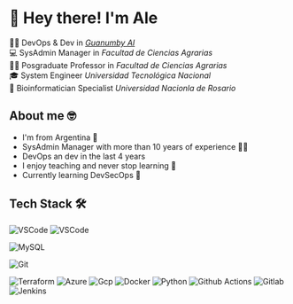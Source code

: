 
# 👋 Hey there! I'm Ale

👨‍💻 DevOps & Dev in *[Guanumby AI](https://guanumby.netlify.app/)*<br>
💻 SysAdmin Manager in *Facultad de Ciencias Agrarias*<br>
👨‍🏫 Posgraduate Professor in *Facultad de Ciencias Agrarias*<br>
🎓 System Engineer *Universidad Tecnológica Nacional*<br>
🧬 Bioinformatician Specialist *Universidad Nacionla de Rosario*

## About me 🤓
- I'm from Argentina 📍
- SysAdmin Manager with more than 10 years of experience 👨‍💻
- DevOps an dev in the last 4 years
- I enjoy teaching and never stop learning 📖
- Currently learning DevSecOps 🌱

## Tech Stack 🛠️

![VSCode](https://img.shields.io/badge/Visual_Studio_Code-0078D4?style=for-the-badge&logo=visual%20studio%20code&logoColor=white)
![VSCode](https://img.shields.io/badge/Visual_Studio_Code-blue?style=flat-square&logo=visual%20studio%20code)

![MySQL](https://img.shields.io/badge/-mySQL-5382a1?style=flat-square&logo=mysql&logoColor=white)

![Git](https://img.shields.io/badge/-GIT-f05133?style=flat-square&logo=git&logoColor=white)

![Terraform](https://img.shields.io/badge/terraform-7B42BC?logo=terraform&logoColor=white&style=for-the-badge)
![Azure](https://img.shields.io/badge/azure-0078D4?logo=microsoft-azure&logoColor=white&style=for-the-badge)
![Gcp](https://img.shields.io/badge/Google_Cloud-4285F4?style=for-the-badge&logo=google-cloud&logoColor=white)
![Docker](https://img.shields.io/badge/docker-2496ED?logo=docker&logoColor=white&style=for-the-badge)
![Python](https://img.shields.io/badge/python-3776AB?logo=python&logoColor=white&style=for-the-badge)
![Github Actions](https://img.shields.io/badge/GitHub_Actions-2088FF?style=for-the-badge&logo=github-actions&logoColor=white)
![Gitlab](https://img.shields.io/badge/GitLab-330F63?style=for-the-badge&logo=gitlab&logoColor=white)
![Jenkins](	https://img.shields.io/badge/Jenkins-D24939?style=for-the-badge&logo=Jenkins&logoColor=white)


